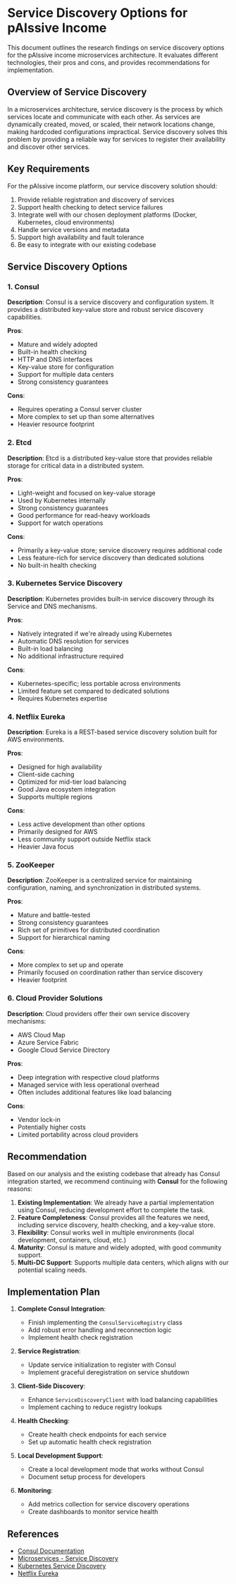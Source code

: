 # Service Discovery Options for pAIssive Income

This document outlines the research findings on service discovery options for the pAIssive income microservices architecture. It evaluates different technologies, their pros and cons, and provides recommendations for implementation.

## Overview of Service Discovery

In a microservices architecture, service discovery is the process by which services locate and communicate with each other. As services are dynamically created, moved, or scaled, their network locations change, making hardcoded configurations impractical. Service discovery solves this problem by providing a reliable way for services to register their availability and discover other services.

## Key Requirements

For the pAIssive income platform, our service discovery solution should:

1. Provide reliable registration and discovery of services
2. Support health checking to detect service failures
3. Integrate well with our chosen deployment platforms (Docker, Kubernetes, cloud environments)
4. Handle service versions and metadata
5. Support high availability and fault tolerance
6. Be easy to integrate with our existing codebase

## Service Discovery Options

### 1. Consul

**Description**: Consul is a service discovery and configuration system. It provides a distributed key-value store and robust service discovery capabilities.

**Pros**:
- Mature and widely adopted
- Built-in health checking
- HTTP and DNS interfaces
- Key-value store for configuration
- Support for multiple data centers
- Strong consistency guarantees

**Cons**:
- Requires operating a Consul server cluster
- More complex to set up than some alternatives
- Heavier resource footprint

### 2. Etcd

**Description**: Etcd is a distributed key-value store that provides reliable storage for critical data in a distributed system.

**Pros**:
- Light-weight and focused on key-value storage
- Used by Kubernetes internally
- Strong consistency guarantees
- Good performance for read-heavy workloads
- Support for watch operations

**Cons**:
- Primarily a key-value store; service discovery requires additional code
- Less feature-rich for service discovery than dedicated solutions
- No built-in health checking

### 3. Kubernetes Service Discovery

**Description**: Kubernetes provides built-in service discovery through its Service and DNS mechanisms.

**Pros**:
- Natively integrated if we're already using Kubernetes
- Automatic DNS resolution for services
- Built-in load balancing
- No additional infrastructure required

**Cons**:
- Kubernetes-specific; less portable across environments
- Limited feature set compared to dedicated solutions
- Requires Kubernetes expertise

### 4. Netflix Eureka

**Description**: Eureka is a REST-based service discovery solution built for AWS environments.

**Pros**:
- Designed for high availability
- Client-side caching
- Optimized for mid-tier load balancing
- Good Java ecosystem integration
- Supports multiple regions

**Cons**:
- Less active development than other options
- Primarily designed for AWS
- Less community support outside Netflix stack
- Heavier Java focus

### 5. ZooKeeper

**Description**: ZooKeeper is a centralized service for maintaining configuration, naming, and synchronization in distributed systems.

**Pros**:
- Mature and battle-tested
- Strong consistency guarantees
- Rich set of primitives for distributed coordination
- Support for hierarchical naming

**Cons**:
- More complex to set up and operate
- Primarily focused on coordination rather than service discovery
- Heavier footprint

### 6. Cloud Provider Solutions

**Description**: Cloud providers offer their own service discovery mechanisms:
- AWS Cloud Map
- Azure Service Fabric
- Google Cloud Service Directory

**Pros**:
- Deep integration with respective cloud platforms
- Managed service with less operational overhead
- Often includes additional features like load balancing

**Cons**:
- Vendor lock-in
- Potentially higher costs
- Limited portability across cloud providers

## Recommendation

Based on our analysis and the existing codebase that already has Consul integration started, we recommend continuing with **Consul** for the following reasons:

1. **Existing Implementation**: We already have a partial implementation using Consul, reducing development effort to complete the task.
2. **Feature Completeness**: Consul provides all the features we need, including service discovery, health checking, and a key-value store.
3. **Flexibility**: Consul works well in multiple environments (local development, containers, cloud, etc.)
4. **Maturity**: Consul is mature and widely adopted, with good community support.
5. **Multi-DC Support**: Supports multiple data centers, which aligns with our potential scaling needs.

## Implementation Plan

1. **Complete Consul Integration**:
   - Finish implementing the `ConsulServiceRegistry` class
   - Add robust error handling and reconnection logic
   - Implement health check registration

2. **Service Registration**:
   - Update service initialization to register with Consul
   - Implement graceful deregistration on service shutdown

3. **Client-Side Discovery**:
   - Enhance `ServiceDiscoveryClient` with load balancing capabilities
   - Implement caching to reduce registry lookups

4. **Health Checking**:
   - Create health check endpoints for each service
   - Set up automatic health check registration

5. **Local Development Support**:
   - Create a local development mode that works without Consul
   - Document setup process for developers

6. **Monitoring**:
   - Add metrics collection for service discovery operations
   - Create dashboards to monitor service health

## References

- [Consul Documentation](https://developer.hashicorp.com/consul/docs)
- [Microservices - Service Discovery](https://microservices.io/patterns/service-registry.html)
- [Kubernetes Service Discovery](https://kubernetes.io/docs/concepts/services-networking/service/)
- [Netflix Eureka](https://github.com/Netflix/eureka)

